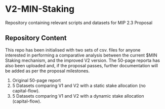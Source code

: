 # V2-MIN-Staking
Repository containing relevant scripts and datasets for MIP 2.3 Proposal

## Repository Content
This repo has been initialised with two sets of csv. files for anyone interested in performing a comparative analysis between the current $MIN Staking mechanism, and the improved V2 version. 
The 50-page reporta has also been uploaded and, if the proposal passes, further documentation will be added as per the proposal milestones.

1. Original 50-page report
2. 5 Datasets comparing V1 and V2 with a static stake allocation (no capital-flow).
3. 5 Datasets comparing V1 and V2 with a dynamic stake allocation (capital-flow). 
